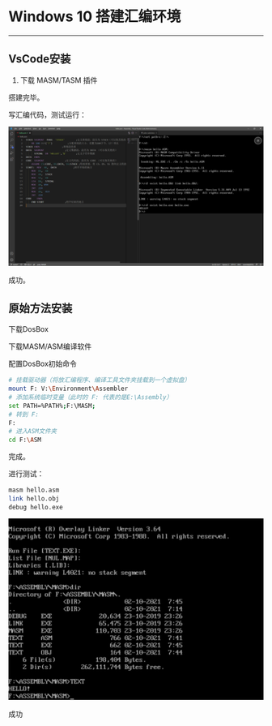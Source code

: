 # Windows 10 搭建汇编环境

---


## VsCode安装

1. 下载 MASM/TASM 插件

搭建完毕。

写汇编代码，测试运行：

![image-20211002073821040](Untitled.imgs/image-20211002073821040.png)

成功。

## 原始方法安装

下载DosBox

下载MASM/ASM编译软件

配置DosBox初始命令

```bash
# 挂载驱动器（将放汇编程序、编译工具文件夹挂载到一个虚拟盘）
mount F: V:\Environment\Assembler
# 添加系统临时变量（此时的 F: 代表的是E:\Assembly）
set PATH=%PATH%;F:\MASM;
# 转到 F: 
F: 
# 进入ASM文件夹
cd F:\ASM
```

完成。

进行测试：

```bash
masm hello.asm
link hello.obj
debug hello.exe
```

![image-20211002074522253](Untitled.imgs/image-20211002074522253.png)

成功